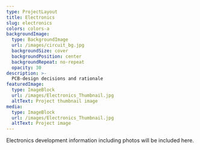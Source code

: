 ```yaml
---
type: ProjectLayout
title: Electronics
slug: electronics
colors: colors-a
backgroundImage:
  type: BackgroundImage
  url: /images/circuit_bg.jpg
  backgroundSize: cover
  backgroundPosition: center
  backgroundRepeat: no-repeat
  opacity: 30
description: >-
  PCB-design decisions and rationale
featuredImage:
  type: ImageBlock
  url: /images/Electronics_Thumbnail.jpg
  altText: Project thumbnail image
media:
  type: ImageBlock
  url: /images/Electronics_Thumbnail.jpg
  altText: Project image
---
```


Electronics development information including photos will be included here.
